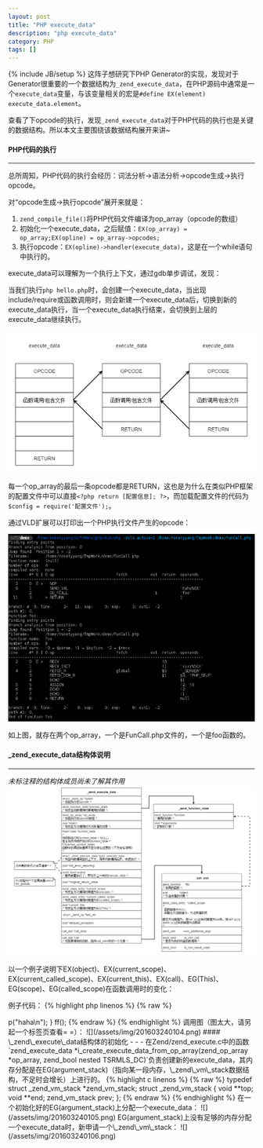 ```yaml
---
layout: post
title: "PHP execute_data"
description: "php execute_data"
category: PHP
tags: []
---
```

{% include JB/setup %}
这阵子想研究下PHP Generator的实现，发现对于Generator很重要的一个数据结构为`_zend_execute_data`，在PHP源码中通常是一个`execute_data`变量，与该变量相关的宏是`#define EX(element) execute_data.element`。

查看了下opcode的执行，发现`_zend_execute_data`对于PHP代码的执行也是关键的数据结构。所以本文主要围绕该数据结构展开来讲~

<!--more-->

#### PHP代码的执行
- - -
总所周知，PHP代码的执行会经历：词法分析->语法分析->opcode生成->执行opcode。

对“opcode生成->执行opcode”展开来就是：

1. `zend_compile_file()`将PHP代码文件编译为op_array（opcode的数组）
1. 初始化一个execute_data，之后赋值：`EX(op_array) = op_array;EX(opline) = op_array->opcodes;`
1. 执行opcode：`EX(opline)->handler(execute_data)`，这是在一个while语句中执行的。

execute_data可以理解为一个执行上下文，通过gdb单步调试，发现：

当我们执行`php hello.php`时，会创建一个execute_data，当出现include/require或函数调用时，则会新建一个execute_data后，切换到新的execute_data执行，当一个execute_data执行结束，会切换到上层的execute_data继续执行。

![](/assets/img/201603240101.png)

每一个op_array的最后一条opcode都是RETURN，这也是为什么在类似PHP框架的配置文件中可以直接`<?php return [配置信息]; ?>`，而加载配置文件的代码为`$config = require('配置文件');`。

通过VLD扩展可以打印出一个PHP执行文件产生的opcode：

![](/assets/img/201603240102.png)

如上图，就存在两个op_array，一个是FunCall.php文件的，一个是foo函数的。

#### \_zend\_execute\_data结构体说明
- - -
*未标注释的结构体成员尚未了解其作用*
![](/assets/img/201603240103.png)

以一个例子说明下EX(object)、EX(current_scope)、EX(current_called_scope)、EX(current_this)、EX(call)、EG(This)、EG(scope)、EG(called_scope)在函数调用时的变化：

例子代码：
{% highlight php linenos %}
{% raw %}
<?php
class bar
{
    static public function pp($param)
    {
        echo $param;
    }
}
class foo
{
    public function p($param)
    {
        self::spp($param);
        bar::pp($param);
    }

    static private function spp($param)
    {
        echo $param;
    }
}

function ff()
{
    $foo = new foo();
    $foo->p("haha\n");
}
ff();

{% endraw %}
{% endhighlight %}
调用图（图太大，请另起一个标签页查看= =）：
![](/assets/img/201603240104.png)

#### \_zend\_execute\_data结构体的初始化
- - -
在Zend/zend_execute.c中的函数`zend_execute_data *i_create_execute_data_from_op_array(zend_op_array *op_array, zend_bool nested TSRMLS_DC)`负责创建新的execute_data，其内存分配是在EG(argument_stack)（指向某一段内存，\_zend\_vm\_stack数据结构，不足时会增长）上进行的。

{% highlight c linenos %}
{% raw %}
typedef struct _zend_vm_stack *zend_vm_stack;
struct _zend_vm_stack {
    void **top;
    void **end;
    zend_vm_stack prev;
};
{% endraw %}
{% endhighlight %}

在一个初始化好的EG(argument_stack)上分配一个execute_data：
![](/assets/img/201603240105.png)

EG(argument_stack)上没有足够的内存分配一个execute_data时，新申请一个\_zend\_vm\_stack：
![](/assets/img/201603240106.png)